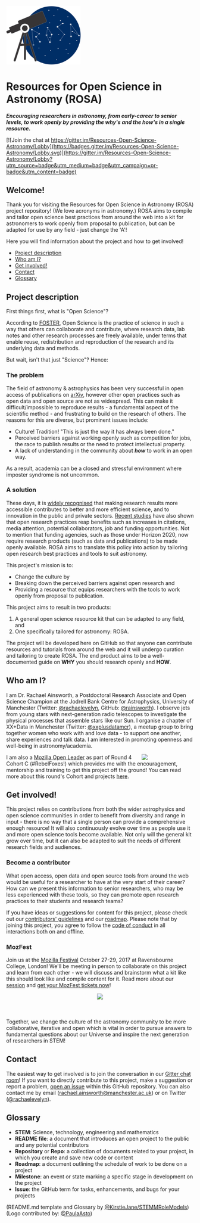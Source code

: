 <img src="https://github.com/rainsworth/ROSA/blob/gh-pages/logo/Logo_2.png?raw=true" width="200">

# Resources for Open Science in Astronomy (ROSA)

***Encouraging researchers in astronomy, from early-career to senior  levels, to work openly by providing the why's and the how's in a single resource.***


[![Join the chat at https://gitter.im/Resources-Open-Science-Astronomy/Lobby](https://badges.gitter.im/Resources-Open-Science-Astronomy/Lobby.svg)](https://gitter.im/Resources-Open-Science-Astronomy/Lobby?utm_source=badge&utm_medium=badge&utm_campaign=pr-badge&utm_content=badge)


## Welcome!


Thank you for visiting the Resources for Open Science in Astronomy (ROSA) project repository! (We love acronyms in astronomy.) ROSA aims to compile and tailor open science best practices from around the web into a kit for astronomers to work openly from proposal to publication, but can be adapted for use by any field - just change the 'A'!

Here you will find information about the project and how to get involved!

* [Project description](#project-description)
* [Who am I?](#who-am-i)
* [Get involved!](#get-involved)
* [Contact](#contact)
* [Glossary](#glossary)

## Project description

First things first, what is "Open Science"?

According to [FOSTER][link_foster], Open Science is the practice of science in such a way that others can collaborate and contribute, where research data, lab notes and other research processes are freely available, under terms that enable reuse, redistribution and reproduction of the research and its underlying data and methods.

But wait, isn't that just "Science"? Hence:

### The problem

The field of astronomy & astrophysics has been very successful in open access of publications on [arXiv][link_arxiv], however other open practices such as open data and open source are not as widespread. This can make it difficult/impossible to reproduce results - a fundamental aspect of the scientific method - and frustrating to build on the research of others. The reasons for this are diverse, but prominent issues include:

* Culture! Tradition! "This is just the way it has always been done."
* Perceived barriers against working openly such as competition for jobs, the race to publish results or the need to protect intellectual property.
* A lack of understanding in the community about ***how*** to work in an open way.

As a result, academia can be a closed and stressful environment where imposter syndrome is not uncommon. 


### A solution

These days, it is [widely recognised][link_h2020] that making research results more accessible contributes to better and more efficient science, and to innovation in the public and private sectors. [Recent studies][link_elife] have also shown that open research practices reap benefits such as increases in citations, media attention, potential collaborators, job and funding opportunities. Not to mention that funding agencies, such as those under Horizon 2020, now require research products (such as data and publications) to be made openly available. ROSA aims to translate this policy into action by tailoring open research best practices and tools to suit astronomy.

This project's mission is to:

* Change the culture by
* Breaking down the perceived barriers against open research and
* Providing a resource that equips researchers with the tools to work openly from proposal to publication. 

This project aims to result in two products: 

1. A general open science resource kit that can be adapted to any field, and
2. One specifically tailored for astronomy: ROSA. 

The project will be developed here on GitHub so that anyone can contribute resources and tutorials from around the web and it will undergo curation and tailoring to create ROSA. The end product aims to be a well-documented guide on **WHY** you should research openly and **HOW**.




## Who am I?


I am Dr. Rachael Ainsworth, a Postdoctoral Research Associate and Open Science Champion at the Jodrell Bank Centre for Astrophysics, University of Manchester (Twitter: [@rachaelevelyn][link_rachaelevelyn], GitHub: [@rainsworth][link_rainsworth]). I observe jets from young stars with next-generation radio telescopes to investigate the physical processes that assemble stars like our Sun. I organise a chapter of XX+Data in Manchester (Twitter: [@xxplusdatamcr][link_xxplusdatamcr]), a meetup group to bring together women who work with and love data - to support one another, share experiences and talk data. I am interested in promoting openness and well-being in astronomy/academia.  

  

<a href="https://mozilla.github.io/leadership-training/"><img src="https://github.com/mozilla/leadership-training/blob/gh-pages/img/moz-logo-white.png?raw=true" align="right" width="140"></a>

I am also a [Mozilla Open Leader][link_mol] as part of Round 4 Cohort C (#RebelFoxes!) which provides me with the encouragement, mentorship and training to get this project off the ground! You can read more about this round's Cohort and projects [here][link_molprojects].


## Get involved! 

This project relies on contributions from both the wider astrophysics and open science communities in order to benefit from diversity and range in input - there is no way that a single person can provide a comprehensive enough resource! It will also continuously evolve over time as people use it and more open science tools become available. Not only will the general kit grow over time, but it can also be adapted to suit the needs of different research fields and audiences.

### Become a contributor

What open access, open data and open source tools from around the web would be useful for a researcher to have at the very start of their career? How can we present this information to senior researchers, who may be less experienced with these tools, so they can promote open research practices to their students and research teams? 

If you have ideas or suggestions for content for this project, please check out our [contributors' guidelines](CONTRIBUTING.md) and our [roadmap](ROADMAP.md). Please note that by joining this project, you agree to follow the [code of conduct](CODE_OF_CONDUCT.md) in all interactions both on and offline.

### MozFest

Join us at the [Mozilla Festival](http://mozillafestival.org/) October 27-29, 2017 at Ravensbourne College, London! We'll be meeting in person to collaborate on this project and learn from each other - we will discuss and brainstorm what a kit like this should look like and compile content for it. Read more about our [session](https://github.com/MozillaFoundation/mozfest-program-2017/issues/582) and [get your MozFest tickets now](https://mozillafestival.org/tickets)!

<p align="center"><img src="https://user-images.githubusercontent.com/617994/31101135-5b414a02-a79a-11e7-9665-1a8db9ffd1e0.png" width="500"></p>




<br> <br>
Together, we change the culture of the astronomy community to be more collaborative, iterative and open which is vital in order to pursue answers to fundamental questions about  our Universe and inspire the next generation of researchers in STEM!


## Contact

The easiest way to get involved is to join the conversation in our [Gitter chat room](https://gitter.im/Resources-Open-Science-Astronomy/Lobby)! If you want to directly contribute to this project, make a suggestion or report a problem, [open an issue](../../issues) within this GitHub repository. You can also contact me by email (rachael.ainsworth@manchester.ac.uk) or on Twitter ([@rachaelevelyn][link_rachaelevelyn]).



## Glossary

* **STEM**: Science, technology, engineering and mathematics
* **README file**: a document that introduces an open project to the public and any potential contributors
* **Repository** or **Repo**: a collection of documents related to your project, in which you create and save new code or content
* **Roadmap**: a document outlining the schedule of work to be done on a project
* **Milestone**: an event or state marking a specific stage in development on the project
* **Issue**: the GitHub term for tasks, enhancements, and bugs for your projects

(README.md template and Glossary by [@KirstieJane/STEMMRoleModels][link_stemm])
(Logo contributed by: [@PaulaAsto](https://github.com/PaulaAsto))



[link_foster]: https://www.fosteropenscience.eu/foster-taxonomy/open-science-definition
[link_arxiv]: https://arxiv.org/archive/astro-ph
[link_rachaelevelyn]: https://twitter.com/rachaelevelyn
[link_rainsworth]: https://github.com/rainsworth
[link_xxplusdatamcr]: https://twitter.com/xxplusdatamcr
[link_mol]: https://mozilla.github.io/leadership-training/
[link_molprojects]: https://mozilla.github.io/leadership-training/round-4/projects/
[link_elife]: https://elifesciences.org/content/5/e16800
[link_h2020]: http://ec.europa.eu/programmes/horizon2020/en/h2020-section/open-science-open-access
[link_stemm]: https://github.com/KirstieJane/STEMMRoleModels
[link_mozfest]: https://mozillafestival.org/
[link_session]: https://github.com/MozillaFoundation/mozfest-program-2017/issues/582
